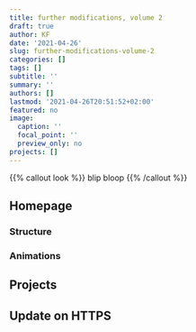 ```yaml
---
title: further modifications, volume 2
draft: true
author: KF
date: '2021-04-26'
slug: further-modifications-volume-2
categories: []
tags: []
subtitle: ''
summary: ''
authors: []
lastmod: '2021-04-26T20:51:52+02:00'
featured: no
image:
  caption: ''
  focal_point: ''
  preview_only: no
projects: []
---
```


{{% callout look %}}
blip bloop
{{% /callout %}}

## Homepage

### Structure

### Animations

## Projects

## Update on HTTPS
